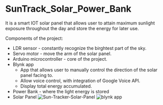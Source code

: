 # SunTrack_Solar_Power_Bank

It is a smart IOT solar panel that allows user to attain maximum sunlight exposure throughout the day and store the energy for later use. 

Components of the project:
- LDR sensor - constantly recognize the birghtest part of the sky. 
- Servo motor - move the arm of the solar panel.
- Arduino microcontroller - core of the project.
- Blynk app 
  - App that allows user to manually control the direction of the solar panel facing to. 
  - Allow voice control, with integration of Google Voice API. 
  - Display total energy accumulated.
- Power Bank - where the light energy is stored
- Solar Panel
![Sun-Tracker-Solar-Panel](https://user-images.githubusercontent.com/81252202/201920946-a5f930e6-2b5e-4fb2-8c64-8697003fc6a7.png)
![blynk app](https://user-images.githubusercontent.com/81252202/201921834-74810830-e3f1-4544-ad25-7b6b4db4be34.png)
